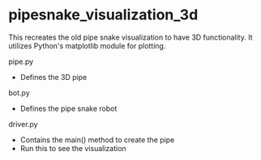 # pipesnake_visualization_3d

This recreates the old pipe snake visualization to have 3D functionality. It utilizes Python's matplotlib module for plotting. 

pipe.py
- Defines the 3D pipe

bot.py
- Defines the pipe snake robot

driver.py
- Contains the main() method to create the pipe
- Run this to see the visualization

